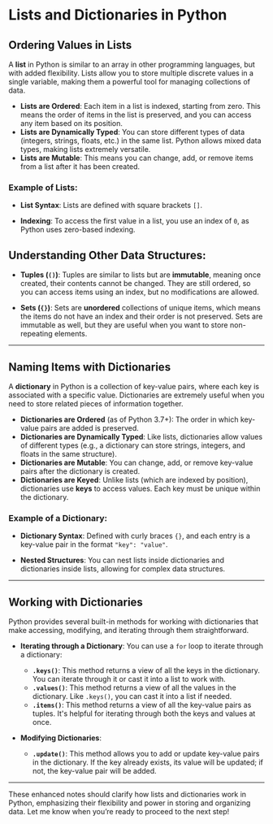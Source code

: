 # Lists and Dictionaries in Python

## Ordering Values in Lists

A **list** in Python is similar to an array in other programming languages, but with added flexibility. Lists allow you to store multiple discrete values in a single variable, making them a powerful tool for managing collections of data.

- **Lists are Ordered**: Each item in a list is indexed, starting from zero. This means the order of items in the list is preserved, and you can access any item based on its position.
- **Lists are Dynamically Typed**: You can store different types of data (integers, strings, floats, etc.) in the same list. Python allows mixed data types, making lists extremely versatile.
- **Lists are Mutable**: This means you can change, add, or remove items from a list after it has been created.
  
### Example of Lists:
- **List Syntax**: Lists are defined with square brackets `[]`.
  
- **Indexing**: To access the first value in a list, you use an index of `0`, as Python uses zero-based indexing.

## Understanding Other Data Structures:
- **Tuples (`()`)**: Tuples are similar to lists but are **immutable**, meaning once created, their contents cannot be changed. They are still ordered, so you can access items using an index, but no modifications are allowed.
  
- **Sets (`{}`)**: Sets are **unordered** collections of unique items, which means the items do not have an index and their order is not preserved. Sets are immutable as well, but they are useful when you want to store non-repeating elements.

---

## Naming Items with Dictionaries

A **dictionary** in Python is a collection of key-value pairs, where each key is associated with a specific value. Dictionaries are extremely useful when you need to store related pieces of information together.

- **Dictionaries are Ordered** (as of Python 3.7+): The order in which key-value pairs are added is preserved.
- **Dictionaries are Dynamically Typed**: Like lists, dictionaries allow values of different types (e.g., a dictionary can store strings, integers, and floats in the same structure).
- **Dictionaries are Mutable**: You can change, add, or remove key-value pairs after the dictionary is created.
- **Dictionaries are Keyed**: Unlike lists (which are indexed by position), dictionaries use **keys** to access values. Each key must be unique within the dictionary.

### Example of a Dictionary:
- **Dictionary Syntax**: Defined with curly braces `{}`, and each entry is a key-value pair in the format `"key": "value"`.
  
- **Nested Structures**: You can nest lists inside dictionaries and dictionaries inside lists, allowing for complex data structures.

---

## Working with Dictionaries

Python provides several built-in methods for working with dictionaries that make accessing, modifying, and iterating through them straightforward.

- **Iterating through a Dictionary**: You can use a `for` loop to iterate through a dictionary:
  - **`.keys()`**: This method returns a view of all the keys in the dictionary. You can iterate through it or cast it into a list to work with.
  - **`.values()`**: This method returns a view of all the values in the dictionary. Like `.keys()`, you can cast it into a list if needed.
  - **`.items()`**: This method returns a view of all the key-value pairs as tuples. It's helpful for iterating through both the keys and values at once.

- **Modifying Dictionaries**:
  - **`.update()`**: This method allows you to add or update key-value pairs in the dictionary. If the key already exists, its value will be updated; if not, the key-value pair will be added.

---

These enhanced notes should clarify how lists and dictionaries work in Python, emphasizing their flexibility and power in storing and organizing data. Let me know when you’re ready to proceed to the next step!
